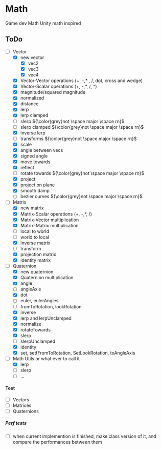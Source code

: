 # Math

Game dev Math
Unity math inspired

## ToDo

- [ ] Vector
  - [x] new vector
    - [x] vec2
    - [x] vec3
    - [x] vec4
  - [x] Vector-Vector operations (+, -,\* , /, dot, cross and wedge)
  - [x] Vector-Scalar operations (+, -,\*, /, ^)
  - [x] magnitude/squared magnitude
  - [x] normalized
  - [x] distance
  - [x] lerp
  - [x] lerp clamped
  - [ ] slerp ${\color{grey}not \space major \space rn}$
  - [ ] slerp clamped ${\color{grey}not \space major \space rn}$
  - [x] inverse lerp
  - [ ] transforms ${\color{grey}not \space major \space rn}$
  - [x] scale
  - [x] angle between vecs
  - [x] signed angle
  - [x] move towards
  - [x] reflect
  - [ ] rotate towards ${\color{grey}not \space major \space rn}$
  - [x] project
  - [x] project on plane
  - [x] smooth damp
  - [ ] bezier curves ${\color{grey}not \space major \space rn}$
- [ ] Matrix
  - [x] new matrix
  - [x] Matrix-Scalar operations (+, -,\*, /)
  - [x] Matrix-Vector multiplication
  - [x] Matrix-Matrix multiplication
  - [ ] local to world
  - [ ] world to local
  - [x] inverse matrix
  - [ ] transform
  - [x] projection matrix
  - [x] identity matrix
- [ ] Quaternion
  - [x] new quaternion
  - [x] Quaternion multiplication
  - [x] angle
  - [ ] angleAxis
  - [x] dot
  - [ ] euler, eulerAngles
  - [ ] fromToRotation, lookRotation
  - [x] inverse
  - [x] lerp and lerpUnclamped
  - [x] normalize
  - [x] rotateTowards
  - [x] slerp
  - [ ] slerpUnclamped
  - [x] identity
  - [x] set, setfFromToRotation, SetLookRotation, toAngleAxis
- [ ] Math Utils or what ever to call it
  - [x] lerp
  - [ ] slerp
  - [ ] ...

#### Test

- [ ] Vectors
- [ ] Matrices
- [ ] Quaternions

##### Perf tests

- [ ] when current implemention is finished, make class version of it, and compare the performances between them
